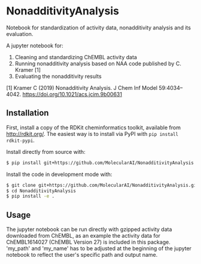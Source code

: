 # NonadditivityAnalysis

Notebook for standardization of activity data, nonadditivity analysis and its evaluation.

A jupyter notebook for:

1. Cleaning and standardizing ChEMBL activity data
2. Running nonadditivity analysis based on NAA code published by C. Kramer [1]
3. Evaluating the nonadditivity results

[1] Kramer C (2019) Nonadditivity Analysis. J Chem Inf Model 59:4034–4042. 
    https://doi.org/10.1021/acs.jcim.9b00631

## Installation

First, install a copy of the RDKit cheminformatics toolkit, available
from http://rdkit.org/. The easiest way is to install via PyPI with
`pip install rdkit-pypi`.

Install directly from source with:

```bash
$ pip install git+https://github.com/MolecularAI/NonadditivityAnalysis.git
```

Install the code in development mode with:

```bash
$ git clone git+https://github.com/MolecularAI/NonadditivityAnalysis.git
$ cd NonadditivityAnalysis
$ pip install -e .
```

## Usage

The jupyter notebook can be run directly with gzipped activity data downloaded from ChEMBL, 
as an example the activity data for ChEMBL1614027 (ChEMBL Version 27) is included in this package.
'my_path' and 'my_name' has to be adjusted at the beginning of the jupyter notebook to 
reflect the user's specific path and output name.
